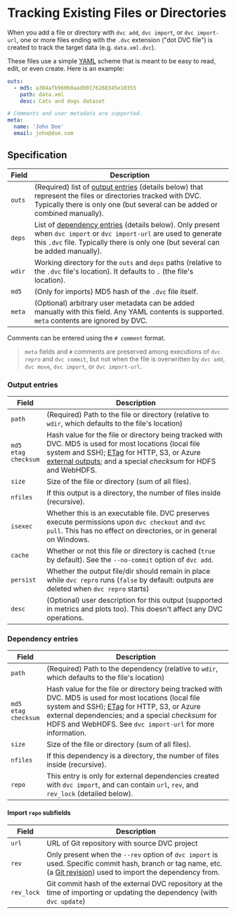 # Tracking Existing Files or Directories

When you add a file or directory with `dvc add`, `dvc import`, or
`dvc import-url`, one or more files ending with the `.dvc` extension ("dot DVC
file") is created to track the target data (e.g. `data.xml.dvc`).

These files use a simple [YAML](https://yaml.org/) scheme that is meant to be
easy to read, edit, or even create. Here is an example:

```yaml
outs:
  - md5: a304afb96060aad90176268345e10355
    path: data.xml
    desc: Cats and dogs dataset

# Comments and user metadata are supported.
meta:
  name: 'John Doe'
  email: john@doe.com
```

## Specification

| Field  | Description                                                                                                                                                                                                                   |
| ------ | ----------------------------------------------------------------------------------------------------------------------------------------------------------------------------------------------------------------------------- |
| `outs` | (Required) list of [output entries](#output-entries) (details below) that represent the files or directories tracked with DVC. Typically there is only one (but several can be added or combined manually).                   |
| `deps` | List of [dependency entries](#dependency-entries) (details below). Only present when `dvc import` or `dvc import-url` are used to generate this `.dvc` file. Typically there is only one (but several can be added manually). |
| `wdir` | Working directory for the `outs` and `deps` paths (relative to the `.dvc` file's location). It defaults to `.` (the file's location).                                                                                         |
| `md5`  | (Only for <abbr>imports</abbr>) MD5 hash of the `.dvc` file itself.                                                                                                                                                           |
| `meta` | (Optional) arbitrary user metadata can be added manually with this field. Any YAML contents is supported. `meta` contents are ignored by DVC.                                                                                 |

Comments can be entered using the `# comment` format.

> `meta` fields and `#` comments are preserved among executions of `dvc repro`
> and `dvc commit`, but not when the file is overwritten by `dvc add`,
> `dvc move`, `dvc import`, or `dvc import-url`.

### Output entries

| Field                           | Description                                                                                                                                                                                                                                                                                                                           |
| ------------------------------- | ------------------------------------------------------------------------------------------------------------------------------------------------------------------------------------------------------------------------------------------------------------------------------------------------------------------------------------- |
| `path`                          | (Required) Path to the file or directory (relative to `wdir`, which defaults to the file's location)                                                                                                                                                                                                                                  |
| `md5`<br/>`etag`<br/>`checksum` | Hash value for the file or directory being tracked with DVC. MD5 is used for most locations (local file system and SSH); [ETag](https://en.wikipedia.org/wiki/HTTP_ETag#Strong_and_weak_validation) for HTTP, S3, or Azure [external outputs](/doc/user-guide/managing-external-data); and a special _checksum_ for HDFS and WebHDFS. |
| `size`                          | Size of the file or directory (sum of all files).                                                                                                                                                                                                                                                                                     |
| `nfiles`                        | If this output is a directory, the number of files inside (recursive).                                                                                                                                                                                                                                                                |
| `isexec`                        | Whether this is an executable file. DVC preserves execute permissions upon `dvc checkout` and `dvc pull`. This has no effect on directories, or in general on Windows.                                                                                                                                                                |
| `cache`                         | Whether or not this file or directory is <abbr>cached</abbr> (`true` by default). See the `--no-commit` option of `dvc add`.                                                                                                                                                                                                          |
| `persist`                       | Whether the output file/dir should remain in place while `dvc repro` runs (`false` by default: outputs are deleted when `dvc repro` starts)                                                                                                                                                                                           |
| `desc`                          | (Optional) user description for this output (supported in metrics and plots too). This doesn't affect any DVC operations.                                                                                                                                                                                                             |

### Dependency entries

| Field                           | Description                                                                                                                                                                                                                                                                                                                                              |
| ------------------------------- | -------------------------------------------------------------------------------------------------------------------------------------------------------------------------------------------------------------------------------------------------------------------------------------------------------------------------------------------------------- |
| `path`                          | (Required) Path to the dependency (relative to `wdir`, which defaults to the file's location)                                                                                                                                                                                                                                                            |
| `md5`<br/>`etag`<br/>`checksum` | Hash value for the file or directory being tracked with DVC. MD5 is used for most locations (local file system and SSH); [ETag](https://en.wikipedia.org/wiki/HTTP_ETag#Strong_and_weak_validation) for HTTP, S3, or Azure <abbr>external dependencies</abbr>; and a special _checksum_ for HDFS and WebHDFS. See `dvc import-url` for more information. |
| `size`                          | Size of the file or directory (sum of all files).                                                                                                                                                                                                                                                                                                        |
| `nfiles`                        | If this dependency is a directory, the number of files inside (recursive).                                                                                                                                                                                                                                                                               |
| `repo`                          | This entry is only for external dependencies created with `dvc import`, and can contain `url`, `rev`, and `rev_lock` (detailed below).                                                                                                                                                                                                                   |

#### Import `repo` subfields

| Field      | Description                                                                                                                                                                                             |
| ---------- | ------------------------------------------------------------------------------------------------------------------------------------------------------------------------------------------------------- |
| `url`      | URL of Git repository with source DVC project                                                                                                                                                           |
| `rev`      | Only present when the `--rev` option of `dvc import` is used. Specific commit hash, branch or tag name, etc. (a [Git revision](https://git-scm.com/docs/revisions)) used to import the dependency from. |
| `rev_lock` | Git commit hash of the external <abbr>DVC repository</abbr> at the time of importing or updating the dependency (with `dvc update`)                                                                     |
